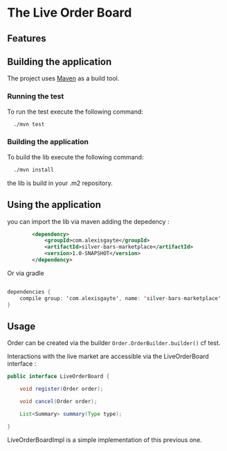 # The Live Order Board


## Features


## Building the application

The project uses [Maven](https://maven.apache.org) as a build tool.

### Running the test

To run the test execute the following command:

```bash
  ./mvn test
```

### Building the application

To build the lib execute the following command:

```bash
  ./mvn install
```

the lib is build in your .m2 repository.


## Using the application

you can import the lib via maven adding the depedency :

```xml
        <dependency>
            <groupId>com.alexisgayte</groupId>
            <artifactId>silver-bars-marketplace</artifactId>
            <version>1.0-SNAPSHOT</version>
        </dependency>
```

Or via gradle 

```kotlin

dependencies {
    compile group: 'com.alexisgayte', name: 'silver-bars-marketplace'
}

```

## Usage 

Order can be created via the builder `Order.OrderBuilder.builder()` cf test.

Interactions with the live market are accessible via the LiveOrderBoard interface :
```java
public interface LiveOrderBoard {

    void register(Order order);

    void cancel(Order order);

    List<Summary> summary(Type type);

}
```

LiveOrderBoardImpl is a simple implementation of this previous one.



